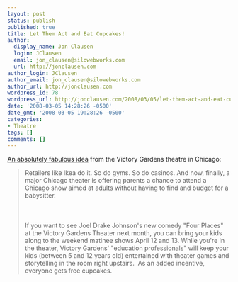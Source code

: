 ```yaml
---
layout: post
status: publish
published: true
title: Let Them Act and Eat Cupcakes!
author:
  display_name: Jon Clausen
  login: JClausen
  email: jon_clausen@silowebworks.com
  url: http://jonclausen.com
author_login: JClausen
author_email: jon_clausen@silowebworks.com
author_url: http://jonclausen.com
wordpress_id: 78
wordpress_url: http://jonclausen.com/2008/03/05/let-them-act-and-eat-cupcakes/
date: '2008-03-05 14:28:26 -0500'
date_gmt: '2008-03-05 19:28:26 -0500'
categories:
- Theatre
tags: []
comments: []
---
```

<p><a href="http://leisureblogs.chicagotribune.com/the_theater_loop/2008/03/adult-theater-w.html">An absolutely fabulous idea</a> from the Victory Gardens theatre in Chicago:</p>
<blockquote cite="http://leisureblogs.chicagotribune.com/the_theater_loop/2008/03/adult-theater-w.html"><p>
Retailers like Ikea do it. So do gyms. So do casinos. And now, finally, a major Chicago theater is offering parents a chance to attend a Chicago show aimed at adults without having to find and budget for a babysitter.<br />
<br/><br/><br />
If you want to see Joel Drake Johnson's new comedy "Four Places" at the Victory Gardens Theater next month, you can bring your kids along to the weekend matinee shows April 12 and 13. While you're in the theater, Victory Gardens' "education professionals" will keep your kids (between 5 and 12 years old) entertained with theater games and storytelling in the room right upstairs.  As an added incentive, everyone gets free cupcakes.
</p></blockquote>
